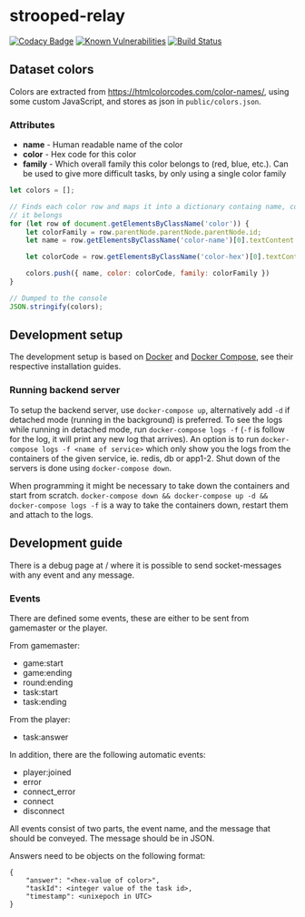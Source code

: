 # strooped-relay
[![Codacy Badge](https://api.codacy.com/project/badge/Grade/455a41cf230948869e4bed43f6e54bce)](https://app.codacy.com/gh/Strooped/strooped-relay?utm_source=github.com&utm_medium=referral&utm_content=Strooped/strooped-relay&utm_campaign=Badge_Grade_Dashboard) [![Known Vulnerabilities](https://snyk.io/test/github/Strooped/strooped-relay/badge.svg)](https://snyk.io/test/github/Strooped/strooped-relay) [![Build Status](https://travis-ci.com/Strooped/strooped-relay.svg?branch=master)](https://travis-ci.com/Strooped/strooped-relay)

## Dataset colors

Colors are extracted from https://htmlcolorcodes.com/color-names/, using some custom JavaScript, and stores as json
in `public/colors.json`.

### Attributes

- **name** - Human readable name of the color
- **color** - Hex code for this color
- **family** - Which overall family this color belongs to (red, blue, etc.).
               Can be used to give more difficult tasks, by only using a single color family

```js
let colors = [];

// Finds each color row and maps it into a dictionary containg name, code and which colorFamily
// it belongs
for (let row of document.getElementsByClassName('color')) {
    let colorFamily = row.parentNode.parentNode.parentNode.id;
    let name = row.getElementsByClassName('color-name')[0].textContent.trim();

    let colorCode = row.getElementsByClassName('color-hex')[0].textContent.trim();

    colors.push({ name, color: colorCode, family: colorFamily })
}

// Dumped to the console
JSON.stringify(colors);
```

## Development setup
The development setup is based on [Docker](https://docs.docker.com/install/) and
[Docker Compose](https://docs.docker.com/compose/install/), see their respective installation guides.

### Running backend server
To setup the backend server, use `docker-compose up`, alternatively add `-d` if detached mode (running in the
background) is preferred. To see the logs while running in detached mode, run `docker-compose logs -f` (`-f` is follow
for the log, it will print any new log that arrives). An option is to run `docker-compose logs -f <name of service>`
which only show you the logs from the containers of the given service, ie. redis, db or app1-2. Shut down of the servers
is done using `docker-compose down`.

When programming it might be necessary to take down the containers and start from scratch. `docker-compose down &&
docker-compose up -d && docker-compose logs -f` is a way to take the containers down, restart them and attach to the logs.

## Development guide
There is a debug page at / where it is possible to send socket-messages with any event and any message.

### Events
There are defined some events, these are either to be sent from gamemaster or the player.

From gamemaster:
- game:start
- game:ending
- round:ending
- task:start
- task:ending

From the player:
- task:answer

In addition, there are the following automatic events:
- player:joined
- error
- connect_error
- connect
- disconnect

All events consist of two parts, the event name, and the message that should be conveyed. The message
should be in JSON.

Answers need to be objects on the following format:
```
{
    "answer": "<hex-value of color>",
    "taskId": <integer value of the task id>,
    "timestamp": <unixepoch in UTC>
}
```
